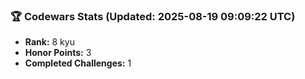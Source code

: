 ### 🏆 Codewars Stats (Updated: 2025-08-19 09:09:22 UTC)

- **Rank:** 8 kyu
- **Honor Points:** 3
- **Completed Challenges:** 1
